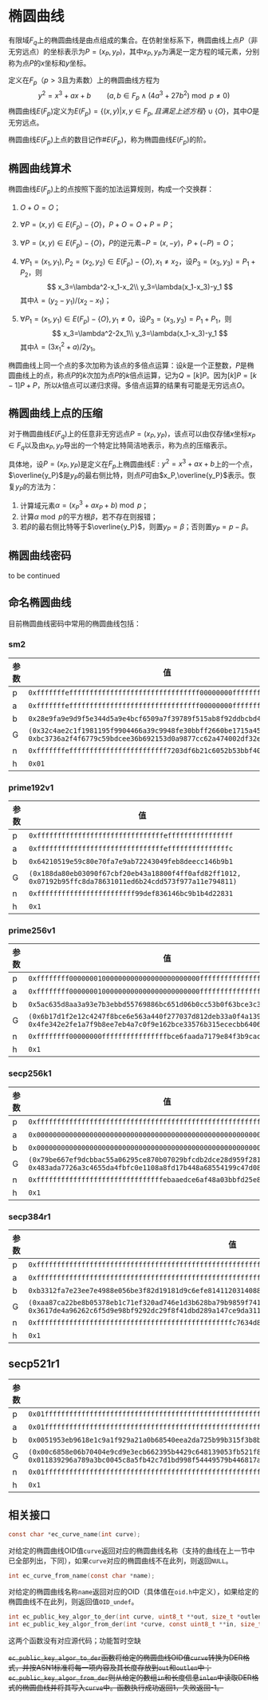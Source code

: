 # 椭圆曲线

有限域$F_q$上的椭圆曲线是由点组成的集合。在仿射坐标系下，椭圆曲线上点$P$（非无穷远点）的坐标表示为$P=(x_P,y_P)$，其中$x_P,y_P$为满足一定方程的域元素，分别称为点$P$的$x$坐标和$y$坐标。

定义在$F_p$（$p>3$且为素数）上的椭圆曲线方程为
$$
y^2=x^3+ax+b\qquad(a,b\in F_p\land(4a^3+27b^2)\bmod p \neq 0)
$$
椭圆曲线$E(F_p)$定义为$E(F_p)=\{(x,y)|x,y\in F_p,且满足上述方程\}\cup\{O\}$，其中$O$是无穷远点。

椭圆曲线$E(F_p)$上点的数目记作$\#E(F_p)$，称为椭圆曲线$E(F_p)$的阶。

## 椭圆曲线算术

椭圆曲线$E(F_p)$上的点按照下面的加法运算规则，构成一个交换群：

1. $O+O=O$；

2. $\forall P=(x,y)\in E(F_p)-\{O\}$，$P+O=O+P=P$；

3. $\forall P=(x,y)\in E(F_p)-\{O\}$，$P$的逆元素$-P=(x,-y)$，$P+(-P)=O$；

4. $\forall P_1=(x_1,y_1),P_2=(x_2,y_2)\in E(F_p)-\{O\},x_1\neq x_2$，设$P_3=(x_3,y_3)=P_1+P_2$，则
   $$
   x_3=\lambda^2-x_1-x_2\\
   y_3=\lambda(x_1-x_3)-y_1
   $$
   其中$\lambda=(y_2-y_1)/(x_2-x_1)$；

5. $\forall P_1=(x_1,y_1)\in E(F_p)-\{O\},y_1\neq 0$，设$P_3=(x_3,y_3)=P_1+P_1$​，则
   $$
   x_3=\lambda^2-2x_1\\
   y_3=\lambda(x_1-x_3)-y_1
   $$
   其中$\lambda=(3x_1^2+a)/2y_1$。

椭圆曲线上同一个点的多次加称为该点的多倍点运算：设$k$是一个正整数，$P$是椭圆曲线上的点，称点$P$的$k$次加为点$P$的$k$倍点运算，记为$Q=[k]P$。因为$[k]P=[k-1]P+P$，所以$k$倍点可以递归求得。多倍点运算的结果有可能是无穷远点$O$。

## 椭圆曲线上点的压缩

对于椭圆曲线$E(F_q)$上的任意非无穷远点$P=(x_P,y_P)$，该点可以由仅存储$x$坐标$x_P\in F_q$以及由$x_P,y_P$导出的一个特定比特简洁地表示，称为点的压缩表示。

具体地，设$P=(x_P,y_P)$是定义在$F_p$上椭圆曲线$E:y^2=x^3+ax+b$上的一个点，$\overline{y_P}$是$y_P$的最右侧比特，则点$P$可由$x_P,\overline{y_P}$表示。恢复$y_P$的方法为：

1. 计算域元素$\alpha=(x_P^3+ax_P+b)\bmod p$；
2. 计算$\alpha\bmod p$的平方根$\beta$，若不存在则报错；
3. 若$\beta$的最右侧比特等于$\overline{y_P}$，则置$y_P=\beta$；否则置$y_P=p-\beta$。

## 椭圆曲线密码

to be continued

## 命名椭圆曲线

目前椭圆曲线密码中常用的椭圆曲线包括：

### sm2

| 参数 | 值                                                           |
| ---- | ------------------------------------------------------------ |
| p    | `0xfffffffeffffffffffffffffffffffffffffffff00000000ffffffffffffffff` |
| a    | `0xfffffffeffffffffffffffffffffffffffffffff00000000fffffffffffffffc` |
| b    | `0x28e9fa9e9d9f5e344d5a9e4bcf6509a7f39789f515ab8f92ddbcbd414d940e93` |
| G    | `(0x32c4ae2c1f1981195f9904466a39c9948fe30bbff2660be1715a4589334c74c7, 0xbc3736a2f4f6779c59bdcee36b692153d0a9877cc62a474002df32e52139f0a0)` |
| n    | `0xfffffffeffffffffffffffffffffffff7203df6b21c6052b53bbf40939d54123` |
| h    | `0x01`                                                       |

### prime192v1

| 参数 | 值                                                           |
| ---- | ------------------------------------------------------------ |
| p    | `0xfffffffffffffffffffffffffffffffeffffffffffffffff`         |
| a    | `0xfffffffffffffffffffffffffffffffefffffffffffffffc`         |
| b    | `0x64210519e59c80e70fa7e9ab72243049feb8deecc146b9b1`         |
| G    | `(0x188da80eb03090f67cbf20eb43a18800f4ff0afd82ff1012, 0x07192b95ffc8da78631011ed6b24cdd573f977a11e794811)` |
| n    | `0xffffffffffffffffffffffff99def836146bc9b1b4d22831`         |
| h    | `0x1`                                                        |

### prime256v1

| 参数 | 值                                                           |
| ---- | ------------------------------------------------------------ |
| p    | `0xffffffff00000001000000000000000000000000ffffffffffffffffffffffff` |
| a    | `0xffffffff00000001000000000000000000000000fffffffffffffffffffffffc` |
| b    | `0x5ac635d8aa3a93e7b3ebbd55769886bc651d06b0cc53b0f63bce3c3e27d2604b` |
| G    | `(0x6b17d1f2e12c4247f8bce6e563a440f277037d812deb33a0f4a13945d898c296, 0x4fe342e2fe1a7f9b8ee7eb4a7c0f9e162bce33576b315ececbb6406837bf51f5)` |
| n    | `0xffffffff00000000ffffffffffffffffbce6faada7179e84f3b9cac2fc632551` |
| h    | `0x1`                                                        |

### secp256k1

| 参数 | 值                                                           |
| ---- | ------------------------------------------------------------ |
| p    | `0xfffffffffffffffffffffffffffffffffffffffffffffffffffffffefffffc2f` |
| a    | `0x0000000000000000000000000000000000000000000000000000000000000000` |
| b    | `0x0000000000000000000000000000000000000000000000000000000000000007` |
| G    | `(0x79be667ef9dcbbac55a06295ce870b07029bfcdb2dce28d959f2815b16f81798, 0x483ada7726a3c4655da4fbfc0e1108a8fd17b448a68554199c47d08ffb10d4b8)` |
| n    | `0xfffffffffffffffffffffffffffffffebaaedce6af48a03bbfd25e8cd0364141` |
| h    | `0x1`                                                        |

### secp384r1

| 参数 | 值                                                           |
| ---- | ------------------------------------------------------------ |
| p    | `0xfffffffffffffffffffffffffffffffffffffffffffffffffffffffffffffffeffffffff0000000000000000ffffffff` |
| a    | `0xfffffffffffffffffffffffffffffffffffffffffffffffffffffffffffffffeffffffff0000000000000000fffffffc` |
| b    | `0xb3312fa7e23ee7e4988e056be3f82d19181d9c6efe8141120314088f5013875ac656398d8a2ed19d2a85c8edd3ec2aef` |
| G    | `(0xaa87ca22be8b05378eb1c71ef320ad746e1d3b628ba79b9859f741e082542a385502f25dbf55296c3a545e3872760ab7, 0x3617de4a96262c6f5d9e98bf9292dc29f8f41dbd289a147ce9da3113b5f0b8c00a60b1ce1d7e819d7a431d7c90ea0e5f)` |
| n    | `0xffffffffffffffffffffffffffffffffffffffffffffffffc7634d81f4372ddf581a0db248b0a77aecec196accc52973` |
| h    | `0x1`                                                        |

## secp521r1

| 参数 | 值                                                           |
| ---- | ------------------------------------------------------------ |
| p    | `0x01ffffffffffffffffffffffffffffffffffffffffffffffffffffffffffffffffffffffffffffffffffffffffffffffffffffffffffffffffffffffffffffffffff` |
| a    | `0x01fffffffffffffffffffffffffffffffffffffffffffffffffffffffffffffffffffffffffffffffffffffffffffffffffffffffffffffffffffffffffffffffffc` |
| b    | `0x0051953eb9618e1c9a1f929a21a0b68540eea2da725b99b315f3b8b489918ef109e156193951ec7e937b1652c0bd3bb1bf073573df883d2c34f1ef451fd46b503f00` |
| G    | `(0x00c6858e06b70404e9cd9e3ecb662395b4429c648139053fb521f828af606b4d3dbaa14b5e77efe75928fe1dc127a2ffa8de3348b3c1856a429bf97e7e31c2e5bd66, 0x011839296a789a3bc0045c8a5fb42c7d1bd998f54449579b446817afbd17273e662c97ee72995ef42640c550b9013fad0761353c7086a272c24088be94769fd16650)` |
| n    | `0x01fffffffffffffffffffffffffffffffffffffffffffffffffffffffffffffffffa51868783bf2f966b7fcc0148f709a5d03bb5c9b8899c47aebb6fb71e91386409` |
| h    | `0x1`                                                        |

## 相关接口

```c
const char *ec_curve_name(int curve);
```

对给定的椭圆曲线OID值`curve`返回对应的椭圆曲线名称（支持的曲线在上一节中已全部列出，下同），如果`curve`对应的椭圆曲线不在此列，则返回`NULL`。

```c
int ec_curve_from_name(const char *name);
```

对给定的椭圆曲线名称`name`返回对应的OID（具体值在`oid.h`中定义），如果给定的椭圆曲线不在此列，则返回值`OID_undef`。

```c
int ec_public_key_algor_to_der(int curve, uint8_t **out, size_t *outlen);
int ec_public_key_algor_from_der(int *curve, const uint8_t **in, size_t *inlen);
```

这两个函数没有对应源代码；功能暂时空缺

~~`ec_public_key_algor_to_der`函数将给定的椭圆曲线OID值`curve`转换为DER格式，并按ASN1标准将每一项内容及其长度存放到`out`和`outlen`中；`ec_public_key_algor_from_der`则从给定的数组`in`和长度信息`inlen`中读取DER格式的椭圆曲线并将其写入`curve`中。函数执行成功返回1，失败返回-1。~~

